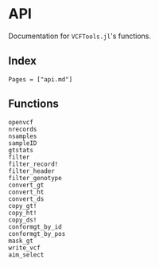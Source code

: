 # API

Documentation for `VCFTools.jl`'s functions.

## Index

```@index
Pages = ["api.md"]
```

## Functions

```@docs
openvcf
nrecords
nsamples
sampleID
gtstats
filter
filter_record!
filter_header
filter_genotype
convert_gt
convert_ht
convert_ds
copy_gt!
copy_ht!
copy_ds!
conformgt_by_id
conformgt_by_pos
mask_gt
write_vcf
aim_select
```

